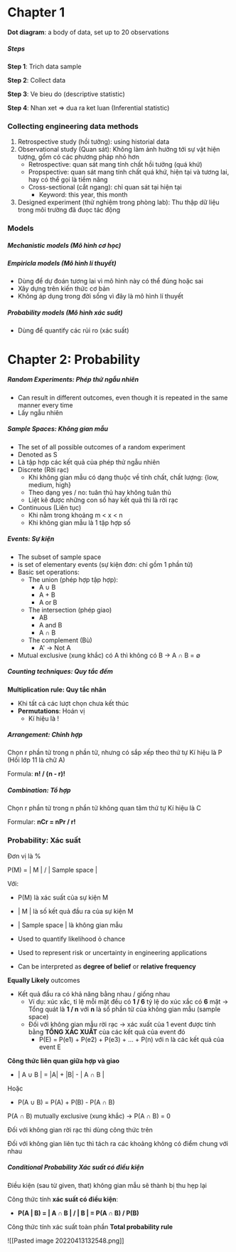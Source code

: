 # Chapter 1
**Dot diagram**: a body of data, set up to 20 observations
##### Steps
**Step 1**:  Trich data sample

**Step 2**: Collect data

**Step 3**: Ve bieu do (descriptive statistic) 

**Step 4**: Nhan xet => dua ra ket luan (Inferential statistic) 


### Collecting engineering data methods
1. Retrospective study (hồi tưởng): using historial data
2. Observational study (Quan sát): Không làm ảnh hưởng tới sự vật hiện tượng, gồm có các phương pháp nhỏ hơn
	- Retrospective: quan sát mang tính chất hồi tưởng (quá khứ)
	- Propspective: quan sát mang tính chất quá khứ, hiện tại và tương lai, hay có thể gọi là tiềm năng
	- Cross-sectional (cắt ngang): chỉ quan sát tại hiện tại
		- Keyword: this year, this month
3. Designed experiment (thử nghiệm trong phòng lab): Thu thập dữ liệu trong môi trường đã đuọc tác động

### Models
##### Mechanistic models (Mô hình cơ học)
##### Empiricla models (Mô hình lí thuyết)
- Dùng để dự đoán tương lai vì mô hình này có thể đúng hoặc sai
- Xây dựng trên kiến thức cơ bản
- Không áp dụng trong đời sống vì đây là mô hình lí thuyết

##### Probability models (Mô hình xác suất)
- Dùng để quantify các rủi ro (xác suất)


# Chapter 2: Probability
##### Random Experiments: Phép thử ngẫu nhiên
- Can result in different outcomes, even though it is repeated in the same manner every time
- Lấy ngẫu nhiên

##### Sample Spaces: Không gian mẫu
- The set of all possible outcomes of a random experiment
- Denoted as S
- Là tập hợp các kết quả của phép thử ngẫu nhiên
- Discrete (Rời rạc)
	- Khi không gian mẫu có dạng thuộc về tính chất, chất lượng: {low, medium, high}
	- Theo dạng yes / no: tuân thủ hay không tuân thủ
	- Liệt kê được những con số hay kết quả thì là rời rạc
- Continuous (Liên tục)
	- Khi nằm trong khoảng m < x < n
	- Khi không gian mẫu là 1 tập hợp số

##### Events: Sự kiện
- The subset of sample space
- is set of elementary events (sự kiện đơn: chỉ gồm 1 phần tử)
- Basic set operations:
	- The union (phép hợp tập hợp):
		- A ∪ B
		- A + B
		- A or B
	- The intersection (phép giao)
		- AB
		- A and B
		- A ∩ B
	- The complement (Bù)
		- A' -> Not A
- Mutual exclusive (xung khắc) có A thì không có B -> A ∩ B = ∅

##### Counting techniques: Quy tắc đếm
**Multiplication rule: Quy tắc nhân**
- Khi tất cả các lượt chọn chưa kết thúc
- **Permutations**: Hoán vị
	- Kí hiệu là !


##### Arrangement: Chỉnh hợp
Chọn r phần tử trong n phần tử, nhưng có sắp xếp theo thứ tự
Kí hiệu là P (Hồi lớp 11 là chữ A)

Formula: **n! / (n - r)!**

#####  Combination: Tổ hợp
Chọn r phần tử trong n phần tử không quan tâm thứ tự
Kí hiệu là C

Formular: **nCr = nPr / r!**

### Probability: Xác suất
Đơn vị là %

P(M) = | M | / | Sample space |

Với:
- P(M) là xác suất của sự kiện M
- | M | là số kết quả đầu ra của sự kiện M
- | Sample space | là không gian mẫu



- Used to quantify likelihood ỏ chance
- Used to represent risk or uncertainty in engineering applications
- Can be interpreted as **degree of belief** or **relative frequency**

**Equally Likely** outcomes
- Kết quả đầu ra có khả năng bằng nhau / giống nhau
	- Ví dụ: xúc xắc, tỉ lệ mỗi mặt đều có **1 / 6** tỷ lệ do xúc xắc có **6** mặt -> Tổng quát là **1 / n** với **n** là số phần tử của không gian mẫu (sample space)
	- Đối với không gian mẫu rời rạc -> xác xuất của 1 event được tính bằng **TỔNG XÁC XUẤT** của các kết quả của event đó
		- P(E) = P(e1) + P(e2) + P(e3) + ... + P(n) với n là các kết quả của event E

**Công thức liên quan giữa hợp và giao** 
- | A ∪ B | = |A| + |B| - | A ∩ B |

Hoặc
- P(A ∪ B) = P(A) + P(B) - P(A ∩ B)

P(A ∩ B) mutually exclusive (xung khắc) -> P(A ∩ B) = 0

Đối với không gian rời rạc thì dùng công thức trên

Đối với không gian liên tục thì tách ra các khoảng không có điểm chung với nhau

##### Conditional Probability Xác suất có điều kiện
Điều kiện (sau từ given, that) không gian mẫu sẽ thành bị thu hẹp lại

Công thức tính **xác suất có điều kiện**:
- **P(A | B) = | A ∩ B | / | B | = P(A ∩ B) / P(B)** 

Công thức tính xác suất toàn phần **Total probability rule**

![[Pasted image 20220413132548.png]]